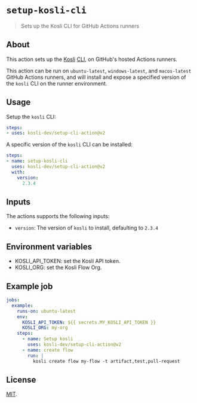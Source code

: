 # `setup-kosli-cli`

> Sets up the Kosli CLI for GitHub Actions runners

## About

This action sets up the [Kosli](https://kosli.com) [CLI](https://github.com/kosli-dev/cli), on GitHub's hosted Actions runners.

This action can be run on `ubuntu-latest`, `windows-latest`, and `macos-latest` GitHub Actions runners, 
and will install and expose a specified version of the `kosli` CLI on the runner environment.

## Usage

Setup the `kosli` CLI:

```yaml
steps:
- uses: kosli-dev/setup-cli-action@v2
```

A specific version of the `kosli` CLI can be installed:

```yaml
steps:
- name: setup-kosli-cli
  uses: kosli-dev/setup-cli-action@v2
  with:
    version:
      2.3.4
```

## Inputs

The actions supports the following inputs:

- `version`: The version of `kosli` to install, defaulting to `2.3.4`

## Environment variables

- KOSLI_API_TOKEN: set the Kosli API token.
- KOSLI_ORG: set the Kosli Flow Org.

## Example job

```yaml
jobs:
  example:
    runs-on: ubuntu-latest
    env:
      KOSLI_API_TOKEN: ${{ secrets.MY_KOSLI_API_TOKEN }}
      KOSLI_ORG: my-org
    steps:
      - name: Setup kosli
        uses: kosli-dev/setup-cli-action@v2
      - name: create flow
        run: |
          kosli create flow my-flow -t artifact,test,pull-request
```

## License

[MIT](LICENSE).
